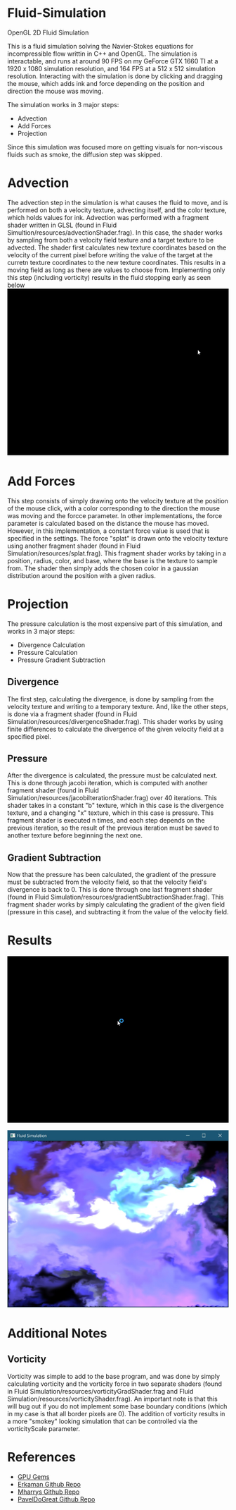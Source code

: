 # Fluid-Simulation
OpenGL 2D Fluid Simulation

This is a fluid simulation solving the Navier-Stokes equations for incompressible flow writtin in C++ and OpenGL. 
The simulation is interactable, and runs at around 90 FPS on my GeForce GTX 1660 TI at a 1920 x 1080 simulation resolution, and 164 FPS at a 512 x 512 simulation resolution.
Interacting with the simulation is done by clicking and dragging the mouse, which adds ink and force depending on the position and direction the mouse was moving.

The simulation works in 3 major steps:
- Advection
- Add Forces
- Projection

Since this simulation was focused more on getting visuals for non-viscous fluids such as smoke, the diffusion step was skipped.

# Advection

The advection step in the simulation is what causes the fluid to move, and is performed on both a velocity texture, advecting itself, and the color texture, which holds values for ink.
Advection was performed with a fragment shader written in GLSL (found in Fluid Simultion/resources/advectionShader.frag). In this case, the shader works by sampling from both a velocity field texture
and a target texture to be advected. The shader first calculates new texture coordinates based on the velocity of the current pixel before writing the value of the target at the curretn texture coordinates
to the new texture coordinates. This results in a moving field as long as there are values to choose from. Implementing only this step (including vorticity) results in the fluid
stopping early as seen below
![Advection](screenshots/advection.gif)

# Add Forces

This step consists of simply drawing onto the velocity texture at the position of the mouse click, with a color corresponding to the direction the mouse was moving and the forcce parameter.
In other implementations, the force parameter is calculated based on the distance the mouse has moved. However, in this implementation, a constant force value is used that is specified in the 
settings. The force "splat" is drawn onto the velocity texture using another fragment shader (found in Fluid Simulation/resources/splat.frag). This fragment shader works by taking in a position, radius, color, and base,
where the base is the texture to sample from. The shader then simply adds the chosen color in a gaussian distribution around the position with a given radius.

# Projection

The pressure calculation is the most expensive part of this simulation, and works in 3 major steps:
- Divergence Calculation
- Pressure Calculation
- Pressure Gradient Subtraction

## Divergence
The first step, calculating the divergence, is done by sampling from the velocity texture and writing to a temporary texture. And, like the other steps, is done via a fragment shader
(found in Fluid Simulation/resources/divergenceShader.frag). This shader works by using finite differences to calculate the divergence of the given velocity field at a specified pixel.

## Pressure
After the divergence is calculated, the pressure must be calculated next. This is done through jacobi iteration, which is computed with another fragment shader (found in Fluid Simulation/resources/jacobiIterationShader.frag)
over 40 iterations. This shader takes in a constant "b" texture, which in this case is the divergence texture, and a changing "x" texture, which in this case is pressure. This fragment shader is executed n times, and each step depends
on the previous iteration, so the result of the previous iteration must be saved to another texture before beginning the next one.

## Gradient Subtraction
Now that the pressure has been calculated, the gradient of the pressure must be subtracted from the velocity field, so that the velocity field's divergence is back to 0. This is done through one last fragment shader
(found in Fluid Simulation/resources/gradientSubtractionShader.frag). This fragment shader works by simply calculating the gradient of the given field (pressure in this case), and subtracting it from the value of the velocity field.

# Results

![SimulationGif](screenshots/simgif.gif)

![SimulationGif](screenshots/simss.jpg)

# Additional Notes

## Vorticity
Vorticity was simple to add to the base program, and was done by simply calculating vorticity and the vorticity force in two separate shaders (found in Fluid Simulation/resources/vorticityGradShader.frag and Fluid Simulation/resources/vorticityShader.frag). An important note is that this will bug out if you do not implement some base boundary conditions (which in my case is that all border pixels are 0). The addition of vorticity results in a more "smokey" looking simulation that can be controlled via the vorticityScale parameter.

# References
- [GPU Gems](https://developer.download.nvidia.com/books/HTML/gpugems/gpugems_ch38.html)
- [Erkaman Github Repo](https://github.com/Erkaman/fluid_sim)
- [Mharrys Github Repo](https://github.com/mharrys/fluids-2d)
- [PavelDoGreat Github Repo](https://github.com/PavelDoGreat/WebGL-Fluid-Simulation)

